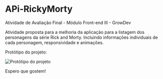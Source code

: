 # APi-RickyMorty
Atividade de Avaliação Final - Módulo Front-end III - GrowDev

Atividade proposta para a melhoria da aplicação para a listagem dos personagens da série Rick and Morty. Incluindo informações individuais de cada personagem, responsividade e animações.

Protótipo do projeto:

<img src="https://github.com/mr-ricardoberti/Atividade-Final-de-Modulo-RickyMorty/blob/main/images/API%20RICK%20AND%20MORTY%20-%202.png" alt="Protótipo do projeto">

Espero que gostem!